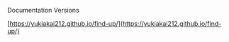 Documentation Versions

[https://yukiakai212.github.io/find-up/](https://yukiakai212.github.io/find-up/)
